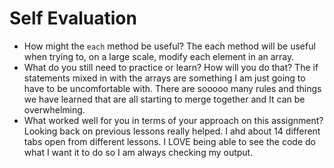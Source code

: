 # Self Evaluation

- How might the `each` method be useful? 
The each method will be useful when trying to, on a large scale, modify each element in an array.
- What do you still need to practice or learn? How will you do that?
The if statements mixed in with the arrays are something I am just going to have to be uncomfortable with. There are sooooo many rules and things we have learned that are all starting to merge together and It can be overwhelming.
- What worked well for you in terms of your approach on this
assignment? Looking back on previous lessons really helped. I ahd about 14 different tabs open from different lessons. I LOVE being able to see the code do what I want it to do so I am always checking my output.  